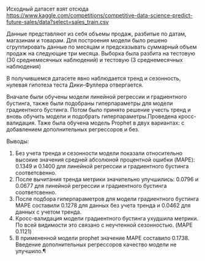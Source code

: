 Исходный датасет взят отсюда https://www.kaggle.com/competitions/competitive-data-science-predict-future-sales/data?select=sales_train.csv

Данные представляют из себя объемы продаж, разбитые по датам, магазинам и товарам. Для построения модели было решено сгруппировать данные по месяцам и предсказывать суммарный объем продаж на следующие три месяца. Выборка была разбита на тестовую (30 среднемесячных наблюдений) и тестовую (3 среднемесячных наблюдения)

В получившемся датасете явно наблюдается тренд и сезонность, нулевая гипотеза теста Дики-Фуллера отвергается. 

Вначале были обучены модели линейной регрессии и градиентного бустинга, также были подобраны гиперпараметры для модели градиентного бустинга. 
Потом было принято решение учесть тренд и вновь обучить модели и подобрать гиперпараметры.Проведена кросс-валидация.
Таже была обучена модель Prophet в двух вариантах: с добавлением дополнительных регрессоров и без. 

Выводы: 
1) Без учета тренда и сезонности модели показали относительно высокие значения средней абсолюной процентной ошибки (MAPE): 0.1349 и 0.1400 для линейной регрессии и градиентного бустинга соответсвенно.
2) После вычитания тренда метрики значительно улучшились: 0.0796 и 0.0677 для линейной регрессии и градиентного бустинга соответсвенно.
3) После подбора гиперпараметров для модели градиентного бустинга MAPE составили 0.1278 для данных без учета тренда и 0.0462 для данных с учетом тренда.
4) Кросс-валидация модели градиентного бустинга ухудшила метрики. По всей видимости это связано с неучтенной сезонностью. (MAPE 0.1121)
5) В примененной модели prophet значение MAPE cоставило 0.1738. Введение дополнительных регрессоров качество модели не улучшило.¶
